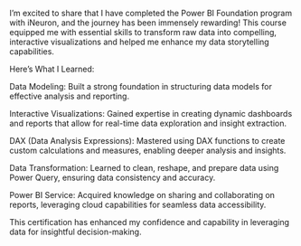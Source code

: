 
I’m excited to share that I have completed the Power BI Foundation program with iNeuron, and the journey has been immensely rewarding! This course equipped me with essential skills to transform raw data into compelling, interactive visualizations and helped me enhance my data storytelling capabilities.

Here’s What I Learned:

Data Modeling: Built a strong foundation in structuring data models for effective analysis and reporting.

Interactive Visualizations: Gained expertise in creating dynamic dashboards and reports that allow for real-time data exploration and insight extraction.

DAX (Data Analysis Expressions): Mastered using DAX functions to create custom calculations and measures, enabling deeper analysis and insights.

Data Transformation: Learned to clean, reshape, and prepare data using Power Query, ensuring data consistency and accuracy.

Power BI Service: Acquired knowledge on sharing and collaborating on reports, leveraging cloud capabilities for seamless data accessibility.

This certification has enhanced my confidence and capability in leveraging data for insightful decision-making.
